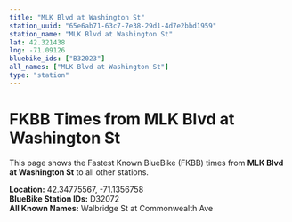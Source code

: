```yaml
---
title: "MLK Blvd at Washington St"
station_uuid: "65e6ab71-63c7-7e38-29d1-4d7e2bbd1959"
station_name: "MLK Blvd at Washington St"
lat: 42.321438
lng: -71.09126
bluebike_ids: ["B32023"]
all_names: ["MLK Blvd at Washington St"]
type: "station"
---
```


# FKBB Times from MLK Blvd at Washington St

This page shows the Fastest Known BlueBike (FKBB) times from **MLK Blvd at Washington St** to all other stations.

**Location:** 42.34775567, -71.1356758  
**BlueBike Station IDs:** D32072  
**All Known Names:** Walbridge St at Commonwealth Ave

